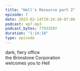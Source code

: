```yaml
---
title: "Hell's Resource part 2"
episode: 7
date: 2023-02-14T19:24:10-07:00
podcast: ep7.mp3
podcast_bytes: 77933597
duration: "1:14:18"
type: episode
---
```


dark, fiery office<br>
the Brimstone Corporation<br>
welcomes you to Hell
